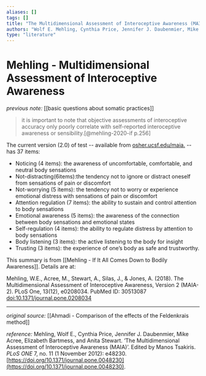 ```yaml
---
aliases: []
tags: []
title: "The Multidimensional Assessment of Interoceptive Awareness (MAIA)"
authors: "Wolf E. Mehling, Cynthia Price, Jennifer J. Daubenmier, Mike Acree, Elizabeth Bartmess, Anita Stewart"
type: "literature"
---
```


#  Mehling - Multidimensional Assessment of Interoceptive Awareness

_previous note:_ [[basic questions about somatic practices]]

> it is important to note that objective assessments of interoceptive accuracy only poorly correlate with self-reported interoceptive awareness or sensibility.[@mehling-2020-if p.256]

The current version (2.0) of test -- available from [osher.ucsf.edu/maia.](https://osher.ucsf.edu/maia.) -- has 37 items:

- Noticing (4 items): the awareness of uncomfortable, comfortable, and neutral body sensations
- Not-distracting(6items):the tendency not to ignore or distract oneself from sensations of pain or discomfort
- Not-worrying (5 items): the tendency not to worry or experience emotional distress with sensations of pain or discomfort
- Attention regulation (7 items): the ability to sustain and control attention to body sensations
- Emotional awareness (5 items): the awareness of the connection between body sensations and emotional states
- Self-regulation (4 items): the ability to regulate distress by attention to body sensations
- Body listening (3 items): the active listening to the body for insight
- Trusting (3 items): the experience of one’s body as safe and trustworthy.

This summary is from [[Mehling - If It All Comes Down to Bodily Awareness]]. 
Details are at:

Mehling, W.E., Acree, M., Stewart, A., Silas, J., & Jones, A. (2018). The Multidimensional Assessment of Interoceptive Awareness, Version 2 (MAIA-2). PLoS One, 13(12), e0208034. PubMed ID: 30513087 <doi:10.1371/journal.pone.0208034>

---

_original source:_ [[Ahmadi - Comparison of the effects of the Feldenkrais method]]

_reference:_ Mehling, Wolf E., Cynthia Price, Jennifer J. Daubenmier, Mike Acree, Elizabeth Bartmess, and Anita Stewart. ‘The Multidimensional Assessment of Interoceptive Awareness (MAIA)’. Edited by Manos Tsakiris. _PLoS ONE_ 7, no. 11 (1 November 2012): e48230. [https://doi.org/10.1371/journal.pone.0048230](https://doi.org/10.1371/journal.pone.0048230).
